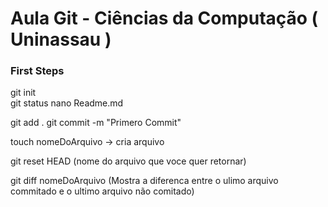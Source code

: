 # Aula Git - Ciências da Computação ( Uninassau )

### First Steps

git init  
git status
nano Readme.md

git add .
git commit -m "Primero Commit"

touch nomeDoArquivo -> cria arquivo

git reset HEAD (nome do arquivo que voce quer retornar)

git diff nomeDoArquivo (Mostra a diferenca entre o ulimo arquivo commitado e o ultimo arquivo não comitado)

